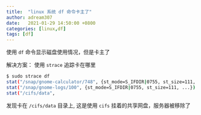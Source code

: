 ```yaml
---
title:  "linux 系统 df 命令卡主了"
author: adream307
date:   2021-01-29 14:50:00 +0800
categories: [linux,df]
tags: [df]
---
```


使用 `df` 命令显示磁盘使用情况，但是卡主了

解决方案： 使用 `strace` 追踪卡在哪里
```bash
$ sudo strace df
stat("/snap/gnome-calculator/748", {st_mode=S_IFDIR|0755, st_size=111, ...}) = 0
stat("/snap/gnome-logs/100", {st_mode=S_IFDIR|0755, st_size=111, ...}) = 0
stat("/cifs/data",
```
发现卡在 `/cifs/data` 目录上, 这是使用 `cifs` 挂着的共享网盘，服务器被移除了



